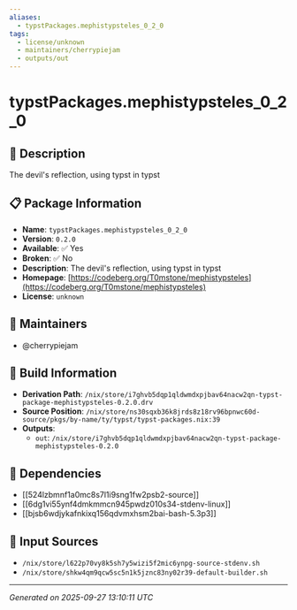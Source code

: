 ```yaml
---
aliases:
  - typstPackages.mephistypsteles_0_2_0
tags:
  - license/unknown
  - maintainers/cherrypiejam
  - outputs/out
---
```


# typstPackages.mephistypsteles_0_2_0

## 📝 Description

The devil's reflection, using typst in typst

## 📋 Package Information

- **Name**: `typstPackages.mephistypsteles_0_2_0`
- **Version**: `0.2.0`
- **Available**: ✅ Yes
- **Broken**: ✅ No
- **Description**: The devil's reflection, using typst in typst
- **Homepage**: [https://codeberg.org/T0mstone/mephistypsteles](https://codeberg.org/T0mstone/mephistypsteles)
- **License**: `unknown`
## 👥 Maintainers

- @cherrypiejam


## 🔧 Build Information

- **Derivation Path**: `/nix/store/i7ghvb5dqp1qldwmdxpjbav64nacw2qn-typst-package-mephistypsteles-0.2.0.drv`
- **Source Position**: `/nix/store/ns30sqxb36k8jrds8z18rv96bpnwc60d-source/pkgs/by-name/ty/typst/typst-packages.nix:39`
- **Outputs**:
  - `out`:  `/nix/store/i7ghvb5dqp1qldwmdxpjbav64nacw2qn-typst-package-mephistypsteles-0.2.0`

## 🔗 Dependencies

- [[524lzbmnf1a0mc8s7l1i9sng1fw2psb2-source]]
- [[6dg1vi55ynf4dmkmmcn945pwdz010s34-stdenv-linux]]
- [[bjsb6wdjykafnkixq156qdvmxhsm2bai-bash-5.3p3]]

## 📁 Input Sources

- `/nix/store/l622p70vy8k5sh7y5wizi5f2mic6ynpg-source-stdenv.sh`
- `/nix/store/shkw4qm9qcw5sc5n1k5jznc83ny02r39-default-builder.sh`

---
*Generated on 2025-09-27 13:10:11 UTC*
